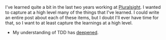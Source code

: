 I've learned quite a bit in the last two years working at [Pluralsight](https://www.pluralsight.com/). I wanted to capture at a high level many of the things that I've learned. I could write an entire post about each of these items, but I doubt I'll ever have time for that, so I want to at least capture the learnings at a high level.

- My understanding of TDD has [deepened](/posts/yr2017/details-on-tdd).
